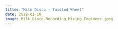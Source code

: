 ```yaml
---
title: "Milk Disco - Twisted Wheel"
date: 2022-01-16
image: Milk_Disco_Recording_Mixing_Engineer.jpeg
---
```

